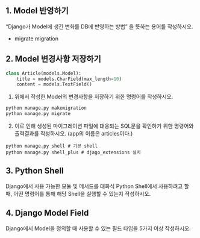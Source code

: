 
## 1. Model 반영하기

“Django가 Model에 생긴 변화를 DB에 반영하는 방법” 을 뜻하는 용어를 작성하시오.

- migrate migration

## 2. Model 변경사항 저장하기

```python
class Article(models.Model):
    title = models.CharField(max_length=10)
    content = models.TextField()
```

1. 위에서 작성한 Model의 변경사항을 저장하기 위한 명령어를 작성하시오. 

```bash
python manage.py makemigration
python manage.py migrate
```

2. 이로 인해 생성된 마이그레이션 파일에 대응되는 SQL문을 확인하기 위한 명령어와 출력결과를 작성하시오. (app의 이름은 articles이다.)

```shell
python manage.py shell # 기본 shell
python manage.py shell_plus # djago_extensions 설치
```


## 3. Python Shell

Django에서 사용 가능한 모듈 및 메서드를 대화식 Python Shell에서 사용하려고 할 때, 
어떤 명령어를 통해 해당 Shell을 실행할 수 있는지 작성하시오.


## 4. Django Model Field
Django에서 Model을 정의할 때 사용할 수 있는 필드 타입을 5가지 이상 작성하시오.